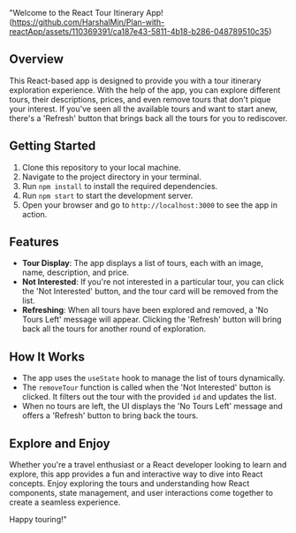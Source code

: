 "Welcome to the React Tour Itinerary App!
(https://github.com/HarshalMjn/Plan-with-reactApp/assets/110369391/ca187e43-5811-4b18-b286-048789510c35)

## Overview

This React-based app is designed to provide you with a tour itinerary exploration experience. With the help of the app, you can explore different tours, their descriptions, prices, and even remove tours that don't pique your interest. If you've seen all the available tours and want to start anew, there's a 'Refresh' button that brings back all the tours for you to rediscover.

## Getting Started

1. Clone this repository to your local machine.
2. Navigate to the project directory in your terminal.
3. Run `npm install` to install the required dependencies.
4. Run `npm start` to start the development server.
5. Open your browser and go to `http://localhost:3000` to see the app in action.

## Features

- **Tour Display**: The app displays a list of tours, each with an image, name, description, and price.
- **Not Interested**: If you're not interested in a particular tour, you can click the 'Not Interested' button, and the tour card will be removed from the list.
- **Refreshing**: When all tours have been explored and removed, a 'No Tours Left' message will appear. Clicking the 'Refresh' button will bring back all the tours for another round of exploration.

## How It Works

- The app uses the `useState` hook to manage the list of tours dynamically.
- The `removeTour` function is called when the 'Not Interested' button is clicked. It filters out the tour with the provided `id` and updates the list.
- When no tours are left, the UI displays the 'No Tours Left' message and offers a 'Refresh' button to bring back the tours.

## Explore and Enjoy

Whether you're a travel enthusiast or a React developer looking to learn and explore, this app provides a fun and interactive way to dive into React concepts. Enjoy exploring the tours and understanding how React components, state management, and user interactions come together to create a seamless experience.

Happy touring!"


